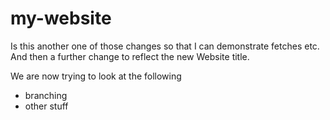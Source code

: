 # my-website
Is this another one of those changes so that I can demonstrate fetches etc.
And then a further change to reflect the new Website title.

We are now trying to look at the following

* branching
* other stuff
